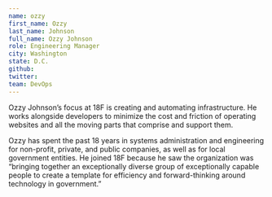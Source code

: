 ```yaml
---
name: ozzy
first_name: Ozzy
last_name: Johnson
full_name: Ozzy Johnson
role: Engineering Manager
city: Washington
state: D.C.
github:
twitter:
team: DevOps
---
```


Ozzy Johnson’s focus at 18F is creating and automating infrastructure. He works alongside developers to minimize the cost and friction of operating websites and all the moving parts that comprise and support them.

Ozzy has spent the past 18 years in systems administration and engineering for non-profit, private, and public companies, as well as for local government entities. He joined 18F because he saw the organization was “bringing together an exceptionally diverse group of exceptionally capable people to create a template for efficiency and forward-thinking around technology in government.”
